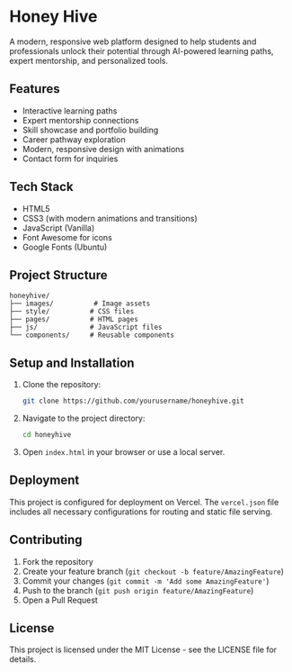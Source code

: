 # Honey Hive

A modern, responsive web platform designed to help students and professionals unlock their potential through AI-powered learning paths, expert mentorship, and personalized tools.

## Features

- Interactive learning paths
- Expert mentorship connections
- Skill showcase and portfolio building
- Career pathway exploration
- Modern, responsive design with animations
- Contact form for inquiries

## Tech Stack

- HTML5
- CSS3 (with modern animations and transitions)
- JavaScript (Vanilla)
- Font Awesome for icons
- Google Fonts (Ubuntu)

## Project Structure

```
honeyhive/
├── images/          # Image assets
├── style/          # CSS files
├── pages/          # HTML pages
├── js/             # JavaScript files
└── components/     # Reusable components
```

## Setup and Installation

1. Clone the repository:
   ```bash
   git clone https://github.com/yourusername/honeyhive.git
   ```

2. Navigate to the project directory:
   ```bash
   cd honeyhive
   ```

3. Open `index.html` in your browser or use a local server.

## Deployment

This project is configured for deployment on Vercel. The `vercel.json` file includes all necessary configurations for routing and static file serving.

## Contributing

1. Fork the repository
2. Create your feature branch (`git checkout -b feature/AmazingFeature`)
3. Commit your changes (`git commit -m 'Add some AmazingFeature'`)
4. Push to the branch (`git push origin feature/AmazingFeature`)
5. Open a Pull Request

## License

This project is licensed under the MIT License - see the LICENSE file for details. 